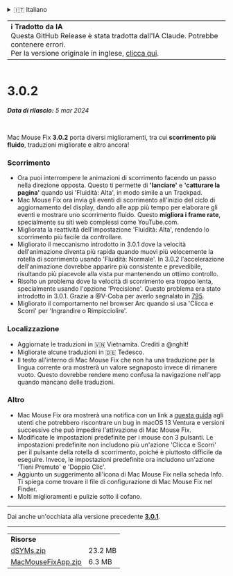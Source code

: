 <details>
<summary>🇮🇹 Italiano</summary>

[🇬🇧 English (GitHub)](https://github.com/noah-nuebling/mac-mouse-fix/releases/tag/3.0.2)\
[🇦🇩 Català](https://redirect.macmousefix.com/?target=mmf-release&tag=3.0.2&locale=ca)\
[🇩🇪 Deutsch](https://redirect.macmousefix.com/?target=mmf-release&tag=3.0.2&locale=de)\
[🇪🇸 Español](https://redirect.macmousefix.com/?target=mmf-release&tag=3.0.2&locale=es)\
[🇫🇷 Français](https://redirect.macmousefix.com/?target=mmf-release&tag=3.0.2&locale=fr)\
[🇮🇩 Indonesia](https://redirect.macmousefix.com/?target=mmf-release&tag=3.0.2&locale=id)\
**🇮🇹 Italiano**\
[🇭🇺 Magyar](https://redirect.macmousefix.com/?target=mmf-release&tag=3.0.2&locale=hu)\
[🇳🇱 Nederlands](https://redirect.macmousefix.com/?target=mmf-release&tag=3.0.2&locale=nl)\
[🇵🇱 Polski](https://redirect.macmousefix.com/?target=mmf-release&tag=3.0.2&locale=pl)\
[🇧🇷 Português (Brasil)](https://redirect.macmousefix.com/?target=mmf-release&tag=3.0.2&locale=pt-BR)\
[🇵🇹 Português (Portugal)](https://redirect.macmousefix.com/?target=mmf-release&tag=3.0.2&locale=pt-PT)\
[🇷🇴 Română](https://redirect.macmousefix.com/?target=mmf-release&tag=3.0.2&locale=ro)\
[🇸🇪 Svenska](https://redirect.macmousefix.com/?target=mmf-release&tag=3.0.2&locale=sv)\
[🇻🇳 Tiếng Việt](https://redirect.macmousefix.com/?target=mmf-release&tag=3.0.2&locale=vi)\
[🇹🇷 Türkçe](https://redirect.macmousefix.com/?target=mmf-release&tag=3.0.2&locale=tr)\
[🇨🇿 Čeština](https://redirect.macmousefix.com/?target=mmf-release&tag=3.0.2&locale=cs)\
[🇬🇷 Ελληνικά](https://redirect.macmousefix.com/?target=mmf-release&tag=3.0.2&locale=el)\
[🇷🇺 Русский](https://redirect.macmousefix.com/?target=mmf-release&tag=3.0.2&locale=ru)\
[🇺🇦 Українська](https://redirect.macmousefix.com/?target=mmf-release&tag=3.0.2&locale=uk)\
[🇮🇱 עברית](https://redirect.macmousefix.com/?target=mmf-release&tag=3.0.2&locale=he)\
[🇸🇦 العربية](https://redirect.macmousefix.com/?target=mmf-release&tag=3.0.2&locale=ar)\
[🇮🇳 हिन्दी](https://redirect.macmousefix.com/?target=mmf-release&tag=3.0.2&locale=hi)\
[🇹🇭 ไทย](https://redirect.macmousefix.com/?target=mmf-release&tag=3.0.2&locale=th)\
[🇨🇳 中文 (简体)](https://redirect.macmousefix.com/?target=mmf-release&tag=3.0.2&locale=zh-Hans)\
[🇨🇳 中文 (繁體)](https://redirect.macmousefix.com/?target=mmf-release&tag=3.0.2&locale=zh-Hant)\
[🇭🇰 中文（香港)](https://redirect.macmousefix.com/?target=mmf-release&tag=3.0.2&locale=zh-HK)\
[🇯🇵 日本語](https://redirect.macmousefix.com/?target=mmf-release&tag=3.0.2&locale=ja)\
[🇰🇷 한국어](https://redirect.macmousefix.com/?target=mmf-release&tag=3.0.2&locale=ko)\
[Help translate Mac Mouse Fix to different languages!](https://github.com/noah-nuebling/mac-mouse-fix/discussions/731)
</details>
<table align=><td>
<b>ℹ️ Tradotto da IA</b><br>
Questa GitHub Release è stata tradotta dall'IA Claude. Potrebbe contenere errori.<br>
Per la versione originale in inglese, <a href="https://github.com/noah-nuebling/mac-mouse-fix/releases/tag/3.0.2">clicca qui</a>.
</td></table>

<table></table>

# 3.0.2
***Data di rilascio:** 5 mar 2024*

<br>

Mac Mouse Fix **3.0.2** porta diversi miglioramenti, tra cui **scorrimento più fluido**, traduzioni migliorate e altro ancora!

### Scorrimento

- Ora puoi interrompere le animazioni di scorrimento facendo un passo nella direzione opposta. Questo ti permette di **'lanciare'** e **'catturare la pagina'** quando usi 'Fluidità: Alta', in modo simile a un Trackpad.
- Mac Mouse Fix ora invia gli eventi di scorrimento all'inizio del ciclo di aggiornamento del display, dando alle app più tempo per elaborare gli eventi e mostrare uno scorrimento fluido. Questo **migliora i frame rate**, specialmente su siti web complessi come YouTube.com.
- Migliorata la reattività dell'impostazione 'Fluidità: Alta', rendendo lo scorrimento più facile da controllare.
- Migliorato il meccanismo introdotto in 3.0.1 dove la velocità dell'animazione diventa più rapida quando muovi più velocemente la rotella di scorrimento usando 'Fluidità: Normale'. In 3.0.2 l'accelerazione dell'animazione dovrebbe apparire più consistente e prevedibile, risultando più piacevole alla vista pur mantenendo un ottimo controllo.
- Risolto un problema dove la velocità di scorrimento era troppo lenta, specialmente usando l'opzione 'Precisione'. Questo problema era stato introdotto in 3.0.1. Grazie a @V-Coba per averlo segnalato in [795](https://github.com/noah-nuebling/mac-mouse-fix/issues/795).
- Migliorato il comportamento nel browser Arc quando si usa 'Clicca e Scorri' per 'Ingrandire o Rimpicciolire'.

### Localizzazione

- Aggiornate le traduzioni in 🇻🇳 Vietnamita. Crediti a @nghlt!
- Migliorate alcune traduzioni in 🇩🇪 Tedesco.
- Il testo all'interno di Mac Mouse Fix che non ha una traduzione per la lingua corrente ora mostrerà un valore segnaposto invece di rimanere vuoto. Questo dovrebbe rendere meno confusa la navigazione nell'app quando mancano delle traduzioni.

### Altro

- Mac Mouse Fix ora mostrerà una notifica con un link a [questa guida](https://github.com/noah-nuebling/mac-mouse-fix/discussions/861) agli utenti che potrebbero riscontrare un bug in macOS 13 Ventura e versioni successive che può impedire l'attivazione di Mac Mouse Fix.
- Modificate le impostazioni predefinite per i mouse con 3 pulsanti. Le impostazioni predefinite non includono più un'azione 'Clicca e Scorri' per il pulsante della rotella di scorrimento, poiché è piuttosto difficile da eseguire. Invece, le impostazioni predefinite ora includono un'azione 'Tieni Premuto' e 'Doppio Clic'.
- Aggiunto un suggerimento all'icona di Mac Mouse Fix nella scheda Info. Ti spiega come trovare il file di configurazione di Mac Mouse Fix nel Finder.
- Molti miglioramenti e pulizie sotto il cofano.

---

Dai anche un'occhiata alla versione precedente [**3.0.1**](https://redirect.macmousefix.com/?target=mmf-release&tag=3.0.1&locale=it).

---

<table align="start">
<tr>
    <td colspan=2>
        <b>Risorse</b>
    </td>
</tr>
<tr>
    <td><a href="https://github.com/noah-nuebling/mac-mouse-fix/releases/download/3.0.2/dSYMs.zip">dSYMs.zip</a></td>
    <td>23.2 MB</td>
</tr>
<tr>
    <td><a href="https://github.com/noah-nuebling/mac-mouse-fix/releases/download/3.0.2/MacMouseFixApp.zip">MacMouseFixApp.zip</a></td>
    <td>6.3 MB</td>
</tr>
</table>